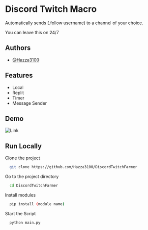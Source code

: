 
# Discord Twitch Macro

Automatically sends (.follow username) to a channel of your choice.

You can leave this on 24/7
## Authors

- [@Hazza3100](https://www.github.com/Hazza3100)


## Features

- Local
- Replit
- Timer
- Message Sender


## Demo

![Link](https://media.discordapp.net/attachments/998676329920741447/1023302811695468595/unknown.png)


## Run Locally

Clone the project

```bash
  git clone https://github.com/Hazza3100/DiscordTwitchFarmer
```

Go to the project directory

```bash
  cd DiscordTwitchFarmer
```

Install modules

```bash
  pip install (module name)
```

Start the Script

```bash
  python main.py
```

